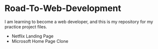 # Road-To-Web-Development

I am learning to become a web developer, and this is my repository for my practice project files.

* Netflix Landing Page 
* Microsoft Home Page Clone
